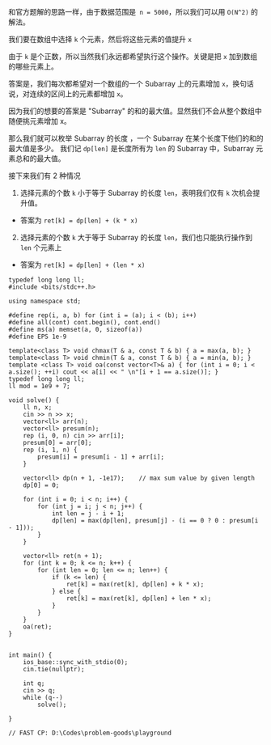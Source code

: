 和官方题解的思路一样，由于数据范围是` n = 5000`，所以我们可以用 `O(N^2)` 的解法。

我们要在数组中选择 `k` 个元素，然后将这些元素的值提升 `x`

由于 `k` 是个正数，所以当然我们永远都希望执行这个操作。关键是把 `x` 加到数组的哪些元素上。

答案是，我们每次都希望对一个数组的一个 Subarray 上的元素增加 `x`，换句话说，对连续的区间上的元素都增加 `x`。

因为我们的想要的答案是 "Subarray" 的和的最大值。显然我们不会从整个数组中随便挑元素增加 x。

那么我们就可以枚举 Subarray 的长度 ，一个 Subarray 在某个长度下他们的和的最大值是多少。
我们记 `dp[len]` 是长度所有为 `len` 的 Subarray 中，Subarray 元素总和的最大值。

接下来我们有 2 种情况
1. 选择元素的个数 `k` 小于等于 Subarray 的长度 `len`，表明我们仅有 `k` 次机会提升值。
- 答案为 `ret[k] = dp[len] + (k * x)`
2. 选择元素的个数 `k` 大于等于 Subarray 的长度 `len`，我们也只能执行操作到 `len` 个元素上
- 答案为 `ret[k] = dp[len] + (len * x)`

```
typedef long long ll;
#include <bits/stdc++.h>

using namespace std;

#define rep(i, a, b) for (int i = (a); i < (b); i++)
#define all(cont) cont.begin(), cont.end()
#define ms(a) memset(a, 0, sizeof(a))
#define EPS 1e-9
	
template<class T> void chmax(T & a, const T & b) { a = max(a, b); } 
template<class T> void chmin(T & a, const T & b) { a = min(a, b); } 
template <class T> void oa(const vector<T>& a) { for (int i = 0; i < a.size(); ++i) cout << a[i] << " \n"[i + 1 == a.size()]; }
typedef long long ll;
ll mod = 1e9 + 7;

void solve() {
	ll n, x;
	cin >> n >> x;
	vector<ll> arr(n);
	vector<ll> presum(n);
	rep (i, 0, n) cin >> arr[i];
	presum[0] = arr[0];
	rep (i, 1, n) {
		presum[i] = presum[i - 1] + arr[i];
	}
	
	vector<ll> dp(n + 1, -1e17);	// max sum value by given length
	dp[0] = 0;
	
	for (int i = 0; i < n; i++) {
		for (int j = i; j < n; j++) {
			int len = j - i + 1;
			dp[len] = max(dp[len], presum[j] - (i == 0 ? 0 : presum[i - 1]));
		}
	}
	
	vector<ll> ret(n + 1);
	for (int k = 0; k <= n; k++) {
		for (int len = 0; len <= n; len++) {
			if (k <= len) {
				ret[k] = max(ret[k], dp[len] + k * x);
			} else {
				ret[k] = max(ret[k], dp[len] + len * x);
			}
		}
	}
	oa(ret);
}

	
int main() {
	ios_base::sync_with_stdio(0);
	cin.tie(nullptr);
	
	int q;
	cin >> q;
	while (q--)
		solve();
	
}

// FAST CP: D:\Codes\problem-goods\playground
```